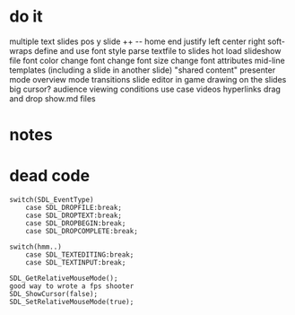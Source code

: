 # do it
multiple text slides pos y
slide ++ -- home end
justify left center right
soft-wraps
define and use font style
parse textfile to slides
hot load slideshow file
font color
change font
change font size
change font attributes mid-line
templates (including a slide in another slide) "shared content"
presenter mode
overview mode
transitions
slide editor in game
drawing on the slides
big cursor? audience viewing conditions use case
videos
hyperlinks
drag and drop show.md files

# notes

# dead code

    switch(SDL_EventType)
        case SDL_DROPFILE:break;
        case SDL_DROPTEXT:break;
        case SDL_DROPBEGIN:break;
        case SDL_DROPCOMPLETE:break;

    switch(hmm..)
        case SDL_TEXTEDITING:break;
        case SDL_TEXTINPUT:break;

    SDL_GetRelativeMouseMode();
    good way to wrote a fps shooter
    SDL_ShowCursor(false);
    SDL_SetRelativeMouseMode(true);